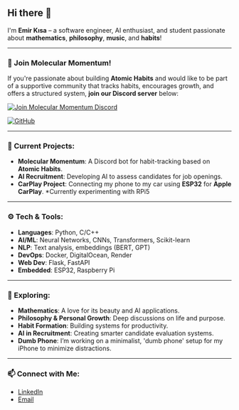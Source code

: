 ## Hi there 👋

I'm **Emir Kısa** – a software engineer, AI enthusiast, and student passionate about **mathematics**, **philosophy**, **music**, and **habits**!

---

### 🎯 Join Molecular Momentum!

If you're passionate about building **Atomic Habits** and would like to be part of a supportive community that tracks habits, encourages growth, and offers a structured system, **join our Discord server** below:

[![Join Molecular Momentum Discord](https://img.shields.io/badge/Discord-Molecular%20Momentum-7289DA?style=for-the-badge&logo=discord)](https://discord.gg/Mtxa35wD5V)

[![GitHub](https://img.shields.io/badge/GitHub-Molecular%20Momentum-181717?style=for-the-badge&logo=github)](https://github.com/emirks/maestro-habit-tracker)

---

### 🌱 Current Projects:

- **Molecular Momentum**: A Discord bot for habit-tracking based on **Atomic Habits**.
- **AI Recruitment**: Developing AI to assess candidates for job openings.
- **CarPlay Project**: Connecting my phone to my car using **ESP32** for **Apple CarPlay**. *Currently experimenting with RPi5

---

### ⚙️ Tech & Tools:

- **Languages**: Python, C/C++
- **AI/ML**: Neural Networks, CNNs, Transformers, Scikit-learn
- **NLP**: Text analysis, embeddings (BERT, GPT)
- **DevOps**: Docker, DigitalOcean, Render
- **Web Dev**: Flask, FastAPI
- **Embedded**: ESP32, Raspberry Pi

---

### 🧠 Exploring:

- **Mathematics**: A love for its beauty and AI applications.
- **Philosophy & Personal Growth**: Deep discussions on life and purpose.
- **Habit Formation**: Building systems for productivity.
- **AI in Recruitment**: Creating smarter candidate evaluation systems.
- **Dumb Phone**: I’m working on a minimalist, 'dumb phone' setup for my iPhone to minimize distractions. 

---

### 📫 Connect with Me:

- [LinkedIn](https://www.linkedin.com/in/emir-k%C4%B1sa/)
- [Email](mailto:emirks88@gmail.com)
